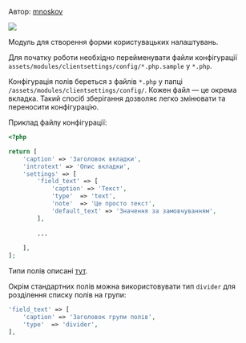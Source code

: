 Автор: <a href="https://github.com/mnoskov/clientsettings">mnoskov</a>

<img src="https://img.shields.io/badge/PHP-%3E=5.6-green.svg?php=5.6">

Модуль для створення форми користувацьких налаштувань.

Для початку роботи необхідно перейменувати файли конфігурації `assets/modules/clientsettings/config/*.php.sample` у `*.php`.

Конфігурація полів береться з файлів `*.php` у папці `/assets/modules/clientsettings/config/`. Кожен файл — це окрема вкладка. Такий спосіб зберігання дозволяє легко змінювати та переносити конфігурацію.

Приклад файлу конфігурації:
```php
<?php

return [
    'caption' => 'Заголовок вкладки',
    'introtext' => 'Опис вкладки',
    'settings' => [
        'field_text' => [
            'caption' => 'Текст',
            'type'  => 'text',
            'note'  => 'Це просто текст',
            'default_text' => 'Значення за замовчуванням',
        ],
        
        ...
        
    ],
];
```

Типи полів описані <a href="[/ua/03_develop/02_elements/06_template_variables.html](/ua/03_develop/02_elements/06_template_variables.html)">тут</a>.

Окрім стандартних полів можна використовувати тип `divider` для розділення списку полів на групи:
```php
'field_text' => [
    'caption' => 'Заголовок групи полів',
    'type'  => 'divider',
],
```

